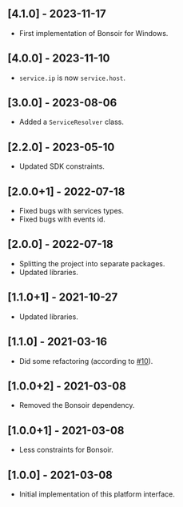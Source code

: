 ## [4.1.0] - 2023-11-17

* First implementation of Bonsoir for Windows.

## [4.0.0] - 2023-11-10

* `service.ip` is now `service.host`.

## [3.0.0] - 2023-08-06

* Added a `ServiceResolver` class.

## [2.2.0] - 2023-05-10

* Updated SDK constraints.

## [2.0.0+1] - 2022-07-18

* Fixed bugs with services types.
* Fixed bugs with events id.

## [2.0.0] - 2022-07-18

* Splitting the project into separate packages.
* Updated libraries.

## [1.1.0+1] - 2021-10-27

* Updated libraries.

## [1.1.0] - 2021-03-16

* Did some refactoring (according to [#10](https://github.com/Skyost/Bonsoir/issues/10)).

## [1.0.0+2] - 2021-03-08

* Removed the Bonsoir dependency.

## [1.0.0+1] - 2021-03-08

* Less constraints for Bonsoir.

## [1.0.0] - 2021-03-08

* Initial implementation of this platform interface.
